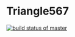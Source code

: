 # Triangle567
[![build status of master](https://travis-ci.com/Cretis/Triangle567.svg?branch=master)](https://travis-ci.com/Cretis/Triangle567)

